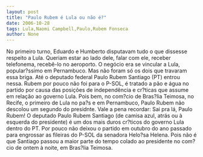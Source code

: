 ```yaml
---
layout: post
title: "Paulo Rubem é Lula ou não é?"
date: 2006-10-28
tags: Lula,Naomi Campbell,Paulo,Rubem Fonseca
author: None
---
```

No primeiro turno, Eduardo e Humberto disputavam tudo o que dissesse respeito a Lula. Queriam estar ao lado dele, falar com ele, receber telefonema, recebê-lo no aeroporto. O negócio era se vincular a Lula, popular?ssimo em Pernambuco.
Mas não foram só os dois que travaram essa briga.
Até o deputado federal Paulo Rubem Santiago (PT) entrou nessa. Rubem por pouco não foi para o P-SOL, é tratado a pão e água no partido por causa das posições de independência e cr?ticas que assume em relação ao governo Lula.
Pois bem, no com?cio de Bras?lia Teimosa, no Recife,&nbsp;o primeiro de Lula no pa?s e em Pernambuco, Paulo Rubem não descolou um segundo do presidnte.
Vale a pena recordar:
Sai pra lá, Paulo Rubem!
O deputado Paulo Rubem Santiago (de camisa azul, atrás ou à esquerda do presidente) é um dos mais duros cr?ticos do governo Lula dentro do PT. 
Por pouco não deixou o partido em outubro do ano passado para engrossar as fileiras do P-SOL da senadora Helo?sa Helena.
Pois não é que Santiago passou a maior parte do tempo colado ao presidente no com?cio de ontem à noite, em Bras?lia Teimosa. 